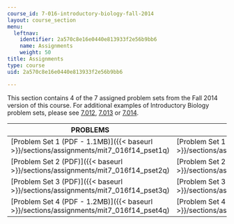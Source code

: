 ```yaml
---
course_id: 7-016-introductory-biology-fall-2014
layout: course_section
menu:
  leftnav:
    identifier: 2a570c8e16e0440e813933f2e56b9bb6
    name: Assignments
    weight: 50
title: Assignments
type: course
uid: 2a570c8e16e0440e813933f2e56b9bb6

---
```


This section contains 4 of the 7 assigned problem sets from the Fall 2014 version of this course. For additional examples of Introductory Biology problem sets, please see [7.012](/courses/7-012-introduction-to-biology-fall-2004/sections/assignments), [7.013](/courses/7-013-introductory-biology-spring-2013/sections/assignments) or [7.014](/courses/7-014-introductory-biology-spring-2005/sections/assignments).

| PROBLEMS | SOLUTIONS |
| --- | --- |
| [Problem Set 1 (PDF - 1.1MB)]({{< baseurl >}}/sections/assignments/mit7_016f14_pset1q) | [Problem Set 1 Solution (PDF)]({{< baseurl >}}/sections/assignments/mit7_016f14_pset1s) |
| [Problem Set 2 (PDF)]({{< baseurl >}}/sections/assignments/mit7_016f14_pset2q) | [Problem Set 2 Solution (PDF)]({{< baseurl >}}/sections/assignments/mit7_016f14_pset2s) |
| [Problem Set 3 (PDF)]({{< baseurl >}}/sections/assignments/mit7_016f14_pset3q) | [Problem Set 3 Solution (PDF)]({{< baseurl >}}/sections/assignments/mit7_016f14_pset3s) |
| [Problem Set 4 (PDF - 1.2MB)]({{< baseurl >}}/sections/assignments/mit7_016f14_pset4q) | [Problem Set 4 Solution (PDF)]({{< baseurl >}}/sections/assignments/mit7_016f14_pset4s)